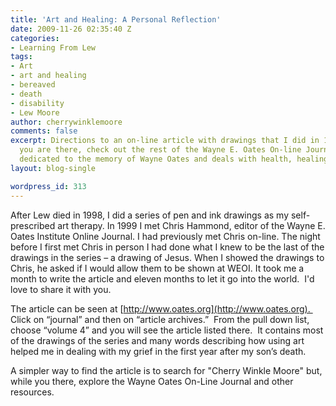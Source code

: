 ```yaml
---
title: 'Art and Healing: A Personal Reflection'
date: 2009-11-26 02:35:40 Z
categories:
- Learning From Lew
tags:
- Art
- art and healing
- bereaved
- death
- disability
- Lew Moore
author: cherrywinklemoore
comments: false
excerpt: Directions to an on-line article with drawings that I did in 1999.  While
  you are there, check out the rest of the Wayne E. Oates On-line Journal.  It is
  dedicated to the memory of Wayne Oates and deals with health, healing and spirituality.
layout: blog-single

wordpress_id: 313
---
```


After Lew died in 1998, I did a series of pen and ink drawings as my self-prescribed art therapy. In 1999 I met Chris Hammond, editor of the Wayne E. Oates Institute Online Journal. I had previously met Chris on-line. The night before I first met Chris in person I had done what I knew to be the last of the drawings in the series – a drawing of Jesus. When I showed the drawings to Chris, he asked if I would allow them to be shown at WEOI. It took me a month to write the article and eleven months to let it go into the world.  I'd love to share it with you.

The article can be seen at [http://www.oates.org](http://www.oates.org).  Click on “journal” and then on “article archives.”  From the pull down list, choose “volume 4” and you will see the article listed there.  It contains most of the drawings of the series and many words describing how using art helped me in dealing with my grief in the first year after my son’s death.

A simpler way to find the article is to search for "Cherry Winkle Moore" but, while you there, explore the Wayne Oates On-Line Journal and other resources.
